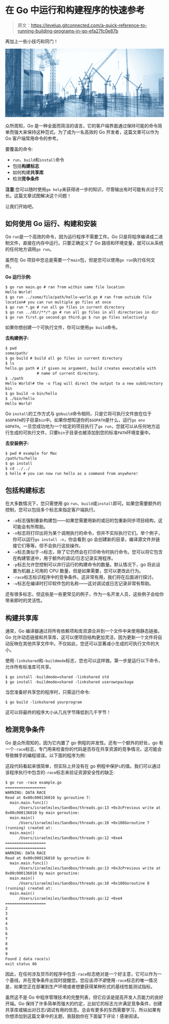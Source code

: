 # 在 Go 中运行和构建程序的快速参考

> 原文：<https://levelup.gitconnected.com/a-quick-reference-to-running-building-programs-in-go-efa27fc0e87b>

再加上一些小技巧和窍门！

![](img/105ec5c5d6e50493ca1f6fbc27497449.png)

众所周知，Go 是一种全面而简洁的语言。它的客户端界面通过保持可能的命令简单而强大来保持这种范式。为了成为一名高效的 Go 开发者，这篇文章可以作为 Go 客户端常用命令的参考。

要覆盖的命令:

*   `run`、`build`和`install`命令
*   包括**构建标志**
*   如何构建**共享库**
*   检测**竞争条件**

**注意**:您可以随时使用`go help`来获得进一步的知识，尽管输出有时可能有点过于冗长。这篇文章试图解决这个问题！

让我们开始吧。

## 如何使用 Go 运行、构建和安装

Go `run`是一个高效的命令，因为运行程序不需要工件。Go 只是将程序编译成二进制文件，直接在内存中运行。只要正确定义了 Go 路径和环境变量，就可以从系统的任何地方调用`go run`。

虽然在 Go 项目中您总是需要一个`main`包，但是您可以使用`go run`执行任何文件。

**Go 运行示例:**

```
$ go run main.go # ran from within same file location
Hello World!
$ go run ../some/file/path/hello-world.go # ran from outside file location# you can run multiple go files at once
$ go run *.go # run all go files in current directory
$ go run ../dir/**/*.go # run all go files in all directories in dir
$ go run first.go second.go third.go $ run go files selectively
```

如果你想创建一个可执行文件，你可以使用`go build`命令。

**去构建例子:**

```
$ pwd
some/path/
$ go build # build all go files in current directory
$ ls
hello.go path # if given no argument, build creates executable with
              # name of current directory.
$ ./path
Hello World!# the -o flag will direct the output to a new subdirectory bin
$ go build -o bin/hello
$ ./bin/hello
Hello World!
```

Go `install`的工作方式与 go`build`命令相同，只是它将可执行文件放在位于`$GOPATH`的子目录`bin`中。如果你想知道你的`$GOPATH`是什么，运行`go env GOPATH`。一旦您成功地为一个给定的项目执行了`go run`，您就可以从任何地方运行生成的可执行文件，只要`bin`子目录也被添加到您的标准`PATH`环境变量中。

**去安装例子:**

```
$ pwd # example for Mac
/path/to/hello
$ go install
$ cd ../../
$ hello # you can now run hello as a command from anywhere!
```

## 包括构建标志

在大多数情况下，您只需使用 go `run`、`build`或`install`即可。如果您需要额外的控制，您可以包括多个标志来指定客户端执行。

*   `-a`标志强制重新构建包——如果您需要用新的或旧的包重新同步项目结构，这可能会有所帮助。
*   `-n`标志将打印出将为某个调用执行的命令，但并不实际执行它们。举个例子，你可以运行`go install -n`，你会看到 go 会创建新的目录，编译源文件并链接它们等等。但不会执行这些操作。
*   `-x`标志类似于`-n`标志，除了它仍然会在打印命令时执行命令。您可以将它包含在构建管道中，用于额外的调试/日志记录实用程序。
*   `-p`标志允许您控制可以并行运行的构建命令的数量。默认情况下，go 将此设置为机器上可用的 CPU 数量，但是如果需要，您可以更改此行为。
*   `-race`标志标识程序中的竞争条件。这非常有用，我们将在后面进行探讨。
*   `-v`标志在编译时打印软件包的名称——这对调试或日志记录非常有帮助。

还有很多标志，但这些是一些更常见的例子，作为一名开发人员，这些例子会给你带来即时的灵活性。

## 构建共享库

通常，Go 编译器通过将所有依赖项和库资源合并到一个文件中来使用静态链接。Go 允许动态链接和共享库，这可以使项目结构更加灵活，因为更新一个文件将自动反映在其他共享文件中。不仅如此，您还可以显著减小生成的可执行文件的大小。

使用`-linkshared`和`-buildmode`标志，您也可以这样做。第一步是运行以下命令，允许所有标准库可共享。

```
$ go install -buildmode=shared -linkshared std
$ go install -buildmode=shared -linkshared userownpackage 
```

当您准备好共享您的程序时，只需运行命令:

```
$ go build -linkshared yourprogram 
```

这可以将最终的程序大小从几兆字节降低到几千字节！

## 检测竞争条件

Go 是众所周知的，因为它内置了 go 例程的并发性。还有一个额外的好处，go 有一个`-race`标志，专门用来检查你的代码是否存在共享资源的竞争情况，这可能会导致棘手的编程错误。以下面的程序为例:

这段代码看起来很简单，但实际上并没有在 go 例程中保护`i`的值。我们可以通过该程序执行中包含的`-race`标志来验证资源安全性的缺乏:

```
$ go run -race example.go
==================
WARNING: DATA RACE
Read at 0x00c000136010 by goroutine 7:
  main.main.func1()
      /Users/israelmiles/Sandbox/threads.go:13 +0x3cPrevious write at 0x00c000136010 by main goroutine:
  main.main()
      /Users/israelmiles/Sandbox/threads.go:10 +0x108Goroutine 7 (running) created at:
  main.main()
      /Users/israelmiles/Sandbox/threads.go:12 +0xe4
==================
==================
WARNING: DATA RACE
Read at 0x00c000136010 by goroutine 8:
  main.main.func1()
      /Users/israelmiles/Sandbox/threads.go:13 +0x3cPrevious write at 0x00c000136010 by main goroutine:
  main.main()
      /Users/israelmiles/Sandbox/threads.go:10 +0x108Goroutine 8 (running) created at:
  main.main()
      /Users/israelmiles/Sandbox/threads.go:12 +0xe4
==================
2
3
4
4
5
6
7
8
9
9
Found 2 data race(s)
exit status 66
```

因此，在任何涉及货币的程序中包含`-race`标志绝对是一个好主意，它可以作为一个基线，并在竞争条件出现时提醒您。您应该*而不是*使用`-race`标志的唯一情况是，如果您正在部署到生产环境或者想要获得某种形式的基线性能测试指标。

虽然这不是 Go 中程序管理技术的完整列表，但它应该是提高开发人员能力的良好开端。Go 保持了许多简单而强大的约定，比如它的标志允许满足竞争条件，创建共享库或输出对日志/调试有用的信息。总会有更多的东西需要学习，所以如果有你想添加到这篇文章中的主题，我鼓励你在下面留下评论！感谢阅读。
